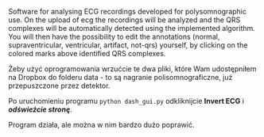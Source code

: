 Software for analysing ECG recordings developed for polysomnographic use. On the upload of ecg the recordings will be analyzed and the QRS complexes will be automatically detected using the implemented algorithm. You will then have the possibility to edit the annotations (normal, supraventricular, ventricular, artifact, not-qrs) yourself, by clicking on the colored marks above identified QRS complexes. 


Żeby użyć oprogramowania wrzućcie te dwa pliki, które Wam udostępniłem na Dropbox do folderu data - to są nagranie polisomnograficzne, już przepuszczone przez detektor. 

Po uruchomieniu programu `python dash_gui.py` odkliknijcie **Invert ECG** i ***odświeżcie stronę***.

Program działa, ale można w nim bardzo dużo poprawić.